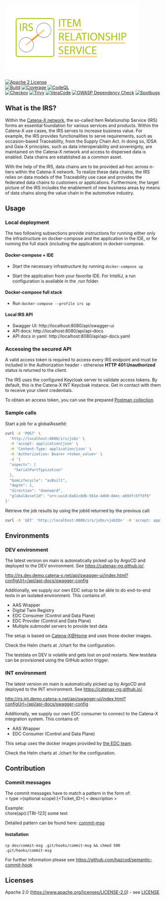 # ![Item Relationship Service (IRS)](logo.png)

[![Apache 2 License](https://img.shields.io/badge/License-Apache_2.0-blue.svg)](https://github.com/catenax-ng/product-item-relationship-service/blob/main/LICENSE)  
[![Build](https://github.com/catenax-ng/product-item-relationship-service/actions/workflows/CI-main.yml/badge.svg)](https://github.com/catenax-ng/product-item-relationship-service/actions/workflows/CI-main.yml)
[![Coverage](https://sonarcloud.io/api/project_badges/measure?project=catenax-ng_product-item-relationship-service&metric=coverage)](https://sonarcloud.io/summary/new_code?id=catenax-ng_product-item-relationship-service)
[![CodeQL](https://github.com/catenax-ng/product-item-relationship-service/actions/workflows/codeql.yml/badge.svg)](https://github.com/catenax-ng/product-item-relationship-service/actions/workflows/codeql.yml)  
[![Checkov](https://github.com/catenax-ng/product-item-relationship-service/actions/workflows/checkov.yml/badge.svg)](https://github.com/catenax-ng/product-item-relationship-service/actions/workflows/checkov.yml)
[![Trivy](https://github.com/catenax-ng/product-item-relationship-service/actions/workflows/trivy.yml/badge.svg)](https://github.com/catenax-ng/product-item-relationship-service/actions/workflows/trivy.yml)
[![VeraCode](https://github.com/catenax-ng/product-item-relationship-service/actions/workflows/VeraCode.yml/badge.svg)](https://github.com/catenax-ng/product-item-relationship-service/actions/workflows/VeraCode.yml)
[![OWASP Dependency Check](https://github.com/catenax-ng/product-item-relationship-service/actions/workflows/owasp.yml/badge.svg)](https://github.com/catenax-ng/product-item-relationship-service/actions/workflows/owasp.yml)
[![Spotbugs](https://github.com/catenax-ng/product-item-relationship-service/actions/workflows/spotbugs.yml/badge.svg)](https://github.com/catenax-ng/product-item-relationship-service/actions/workflows/spotbugs.yml)
   

## What is the IRS?

Within the [Catena-X network](https://catena-x.net/), the so-called Item Relationship Service (IRS) forms an essential 
foundation for various services and products. Within the Catena-X use cases, the IRS serves to increase business value.
For example, the IRS provides functionalities to serve requirements, such as occasion-based Traceability, 
from the Supply Chain Act. In doing so, IDSA and Gaia-X principles, such as data interoperability and sovereignty, are 
maintained on the Catena-X network and access to dispersed data is enabled. Data chains are established as a common asset.

With the help of the IRS, data chains are to be provided ad-hoc across n-tiers within the Catena-X network. 
To realize these data chains, the IRS relies on data models of the Traceability use case and provides the federated 
data chains to customers or applications. Furthermore, the target picture of the IRS includes the enablement of new 
business areas by means of data chains along the value chain in the automotive industry.

## Usage

### Local deployment

The two following subsections provide instructions for running either only the infrastructure on docker-compose and the application in the IDE, or for running the full stack (including the application) in docker-compose.

#### Docker-compose + IDE

* Start the necessary infrastructure by running `docker-compose up`

* Start the application from your favorite IDE. For IntelliJ, a run configuration is available in the .run folder.

#### Docker-compose full stack

* Run `docker-compose --profile irs up`

#### Local IRS API

- Swagger UI: http://localhost:8080/api/swagger-ui
- API docs: http://localhost:8080/api/api-docs
- API docs in yaml:  http://localhost:8080/api/api-docs.yaml

### Accessing the secured API

A valid access token is required to access every IRS endpoint and must be included in the Authorization header - otherwise **HTTP 401 Unauthorized** status is returned to the client.

The IRS uses the configured Keycloak server to validate access tokens. By default, this is the Catena-X INT Keycloak instance. Get in contact with them to receive your client credentials.

To obtain an access token, you can use the prepared [Postman collection](https://github.com/catenax-ng/product-item-relationship-service/blob/main/testing/IRS%20DEMO%20Collection.postman_collection.json). 

### Sample calls

Start a job for a globalAssetId:

```bash
curl -X 'POST' \
  'http://localhost:8080/irs/jobs' \
  -H 'accept: application/json' \
  -H 'Content-Type: application/json' \
  -H 'Authorization: Bearer <token_value>' \
  -d '{
  "aspects": [
    "SerialPartTypization"
  ],
  "bomLifecycle": "asBuilt",
  "depth": 1,
  "direction": "downward",
  "globalAssetId": "urn:uuid:8a61c8db-561e-4db0-84ec-a693fc5ffdf6"
}'
```

Retrieve the job results by using the jobId returned by the previous call:
```bash
curl -X 'GET' 'http://localhost:8080/irs/jobs/<jobID>' -H 'accept: application/json' -H 'Authorization: Bearer <token_value>'
```

## Environments
### DEV environment

The latest version on main is automatically picked up by ArgoCD and deployed to the DEV environment.
See https://catenax-ng.github.io/.

http://irs.dev.demo.catena-x.net/api/swagger-ui/index.html?configUrl=/api/api-docs/swagger-config

Additionally, we supply our own EDC setup to be able to do end-to-end tests in an isolated environment.
This contains of:
 - AAS Wrapper
 - Digital Twin Registry
 - EDC Consumer (Control and Data Plane)
 - EDC Provider (Control and Data Plane)
 - Multiple submodel servers to provide test data

The setup is based on [Catena-X@Home](https://github.com/catenax-ng/catenax-at-home/) and uses those docker images.

Check the Helm charts at ./chart for the configuration.

The testdata on DEV is volatile and gets lost on pod restarts. New testdata can be provisioned using the GitHub action trigger.

### INT environment

The latest version on main is automatically picked up by ArgoCD and deployed to the INT environment.
See https://catenax-ng.github.io/.

http://irs.int.demo.catena-x.net/api/swagger-ui/index.html?configUrl=/api/api-docs/swagger-config

Additionally, we supply our own EDC consumer to connect to the Catena-X integration system.
This contains of:
- AAS Wrapper
- EDC Consumer (Control and Data Plane)

This setup uses the docker images provided by [the EDC team](https://github.com/catenax-ng/product-edc/).

Check the Helm charts at ./chart for the configuration. 

## Contribution
### Commit messages
The commit messages have to match a pattern in the form of:  
< type >(optional scope):[<Ticket_ID>] < description >

Example:  
chore(api):[TRI-123] some text

Detailed pattern can be found here: [commit-msg](dev/commit-msg)

#### Installation
```shell
cp dev/commit-msg .git/hooks/commit-msg && chmod 500 .git/hooks/commit-msg
```

For further information please see https://github.com/hazcod/semantic-commit-hook

## Licenses
Apache 2.0 (https://www.apache.org/licenses/LICENSE-2.0) - see [LICENSE](./LICENSE)
